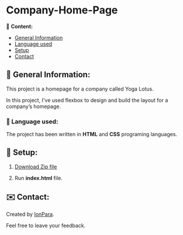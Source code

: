# Company-Home-Page

📃 **Content:**
- [General Information ](#general-Information)
- [Language used](#language-used)
- [Setup](#setup)
- [Contact](#contact)

 ## 📑 General Information:
This project is a homepage for a company called Yoga Lotus.

In this project, I've used flexbox to design and build the layout for a company’s homepage.

### 🔣 Language used:

The project has been written in **HTML** and **CSS** programing languages.

## 📘 Setup:

1. [Download Zip file](https://github.com/IonPara/Company-Home-Page/archive/refs/heads/main.zip)

2. Run **index.html** file.
## ✉️ Contact:
Created by [IonPara](https://github.com/IonPara).

Feel free to leave your feedback.

